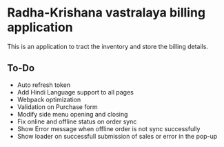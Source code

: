 # Radha-Krishana vastralaya billing application

This is an application to tract the inventory and store the billing details.

## To-Do

- Auto refresh token
- Add Hindi Language support to all pages
- Webpack optimization
- Validation on Purchase form
- Modify side menu opening and closing
- Fix online and offline status on order sync
- Show Error message when offline order is not sync successfully
- Show loader on successfull submission of sales or error in the pop-up
